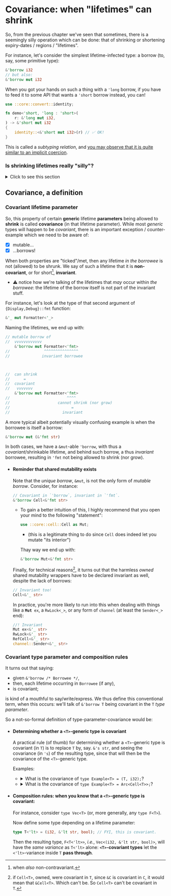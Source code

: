 # Covariance: when "lifetimes" can shrink

So, from the previous chapter we've seen that sometimes, there is a seemingly silly operation which can be done: that of shrinking or shortening expiry-dates / regions / "lifetimes".

For instance, let's consider the simplest lifetime-infected type: a borrow (to, say, some primitive type):

```rs
&'borrow i32
// but also:
&'borrow mut i32
```

When you got your hands on such a thing with a `'long` borrow, if you have to feed it to some API that wants a `'short` borrow instead, you can!

```rs
use ::core::convert::identity;

fn demo<'short, 'long : 'short>(
    r: &'long mut i32,
) -> &'short mut i32
{
    identity::<&'short mut i32>(r) // ✅ OK!
}
```

This is called a _subtyping relation_, and [you may observe that it is quite similar to an implicit coercion](./subtyping-vs-coercions.md).

### Is shrinking lifetimes really "silly"?

<details><summary>Click to see this section</summary>

I guess the main example would be when trying to put together references with distinct lifetimes into a single collection such as a `Vec`:

```rs
let local = String::from("…");
let names: Vec<&str> = vec![local.as_str(), "static str"];
```

Or, similarly, when type-unifying the output of two branches:

```rs
let storage: PathBuf;
let file_to_read: &Path =
    match ::std::env::args_os().nth(1) {
        | Some(s) => {
            storage = s.into();
            &storage
        },
        // no `.to_owned()` whatsoever needed in this branch 💪
        | None => "default-file.toml".as_ref(),
    }
;
```

Finally, remember the [`pick()` function section](pick-function.md):

```rs
fn pick<'ret>(
    left: &'ret str,
    right: &'ret str,
) -> &'ret str
{
    if … { left } else { right }
}
```

Imagine trying to call `pick()` on a `&String::from("…")` and a `"static str"`: with this signature, the borrows are constrained to have equal lifetimes! Lifetime shrinkage to the rescue 🙂

Even in the more pedantic case of doing:

```rs
fn pick<'ret, 'left, 'right>(
    left: &'left str,
    right: &'right str,
) -> &'ret str
where
    'left : 'ret,
    'right : 'ret,
{
    // Here, we have `'left` and `'right` lifetimes in  branch;
    // by covariance they get to shrink-unify down to some `'ret` intersection.
    if … { left } else { right }
}
```

notice how the `left` and `right` expressions in each branch of the `if`, respectively, _by allowing the lifetime within each to shrink_, managed to unify under a single shrunk lifetime, `'ret` (cough [intersection](./intersection-lifetime.md) cough).

</details>

## Covariance, a definition

### Covariant lifetime parameter

So, this property of certain **generic** lifetime **parameters** being allowed to **shrink** is called **covariance** (in that lifetime parameter). While most _generic_ types will happen to be _covariant_, there is an important exception / counter-example which we need to be aware of:

  - [x] mutable…
  - [x] …borrows!

When both properties are "ticked"/met, then any lifetime _in the borrowee_ is not (allowed) to be shrunk. We say of such a lifetime that it is **non-covariant**, or for short[^contra], **invariant**.

  - ⚠️ notice how we're talking of the lifetimes that _may_ occur within _the borrowee_: the lifetime of the borrow itself is not part of the invariant stuff.

For instance, let's look at the type of that second argument of `{Display,Debug}::fmt` function:

```rs
&'_ mut Formatter<'_>
```

Naming the lifetimes, we end up with:

```rs
// mutable borrow of
//  vvvvvvvvvvvv
    &'borrow mut Formatter<'fmt>
//               ^^^^^^^^^^^^^^^
//              invariant borrowee



//  can shrink
//      =
//  covariant
//   vvvvvvv
    &'borrow mut Formatter<'fmt>
//                         ^^^^
//                     cannot shrink (nor grow)
//                           =
//                       invariant
```

A more typical albeit potentially visually confusing example is when the borrowee is itself a borrow:

```rs
&'borrow mut (&'fmt str)
```

In both cases, we have a `&mut`-able `'borrow`, with thus a _covariant_/shrinkable lifetime, and behind such borrow, a thus _invariant_ borrowee, resulting in `'fmt` not being allowed to shrink (nor grow).

  - #### Reminder that shared mutability exists

    Note that the _unique borrow_, `&mut`, is not the only form of _mutable borrow_. Consider, for instance:

    ```rs
    // Covariant in `'borrow`, invariant in `'fmt`.
    &'borrow Cell<&'fmt str>
    ```

      - To gain a better intuition of this, I highly recommend that you open your mind to the following "statement":

        ```rs
        use ::core::cell::Cell as Mut;
        ```

          - (this is a legitimate thing to do since `Cell` does indeed let you mutate "its interior")

        Thay way we end up with:

        ```rs
        &'borrow Mut<&'fmt str>
        ```

    Finally, for technical reasons[^composition], it turns out that the harmless _owned_ shared mutability wrappers have to be declared invariant as well, despite the lack of borrows:

    ```rs
    // Invariant too!
    Cell<&'_ str>
    ```

    In practice, you're more likely to run into this when dealing with things like a <code>**Mut** ex</code>, a `RwLock<_>`, or any form of `channel` (at least the `Sender<_>` end):

    ```rs
    //! Invariant
    Mut ex<&'_ str>
    RwLock<&'_ str>
    RefCell<&'_ str>
    channel::Sender<&'_ str>
    ```

### Covariant type parameter and composition rules

It turns out that saying:

  - given `&'borrow /* Borrowee */`,
  - then, each lifetime occurring in `Borrowee` (if any),
  - is covariant;

is kind of a mouthful to say/write/express. We thus define this conventional term, when this occurs: we'll talk of `&'borrow T` being covariant in the `T` _type parameter_.

So a not-so-formal definition of type-parameter-covariance would be:

  - #### Determining whether a `<T>`-generic type is covariant

    A practical rule (of thumb) for determining whether a `<T>`-generic type is covariant (in `T`) is to replace `T` by, say. `&'s str`, and seeing the covariance (in `'s`) of the resulting type, since that will then be the covariance of the `<T>`-generic type.

    Examples:

      - <details><summary>What is the covariance of <code>type Example&lt;T&gt; = (T, i32);</code>?</summary>

         1. We replace `T` with `&'s str`: what is the covariance of `(&'s str, i32)`?

         1. We somehow know that `type ExampleT<'s> = (&'s str, i32)` is covariant (in `'s`).

         1. "Thus", `Example<T>` is covariant (in `T`).

        </details>

      - <details><summary>What is the covariance of <code>type Example&lt;T&gt; = Arc&lt;Cell&lt;T&gt;&gt;;</code>?</summary>

         1. We replace `T` with `&'s str`: what is the covariance of `Arc<Cell<&'s str>>`?

         1. We know that "lifetimes behind a `Cell` are invariant", so we know that:

            `type ExampleT<'s> = Arc<Cell<&'s str>>` is invariant (in `'s`).

         1. "Thus", `Example<T>` is invariant (in `T`).

        </details>
  - #### Composition rules: when you know that a `<T>`-generic type is covariant:

    For instance, consider `type Vec<T>` (or, more generally, any `type F<T>`).

    Now define some type depending on a lifetime parameter:

    ```rs
    type T<'lt> = (i32, &'lt str, bool); // FYI, this is covariant.
    ```

    Then the resulting type, `F<T<'lt>>`, _i.e._, `Vec<(i32, &'lt str, bool)>`, will have the _same variance_ as `T<'lt>` alone: **`<T>`-covariant types** let the `<'lt>`-variance inside `T` **pass through**.

[^contra]: when _also_ non-contravariant.

[^composition]: if `Cell<T>`, owned, were covariant in `T`, since `&C` is covariant in `C`, it would mean that `&Cell<T>`. Which can't be. So `Cell<T>` can't be covariant in `T`.
